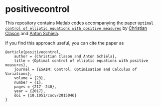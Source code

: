 # positivecontrol

This repository contains Matlab codes accompanying the paper [``Optimal control of elliptic equations with positive measures``](https://arxiv.org/abs/1702.07528) by [Christian Clason](http://udue.de/clason) and [Anton Schiela](http://num.math.uni-bayreuth.de/de/team/Schiela_Anton/). 

If you find this approach useful, you can cite the paper as

    @article{positivecontrol,
        author = {Christian Clason and Anton Schiela},
        title = {Optimal control of elliptic equations with positive measures},
        journal = {ESAIM: Control, Optimisation and Calculus of Variations},
        volume = {23},
        number = {1},
        pages = {217--240},
        year = {2017},
        doi = {10.1051/cocv/2015046}
    }

